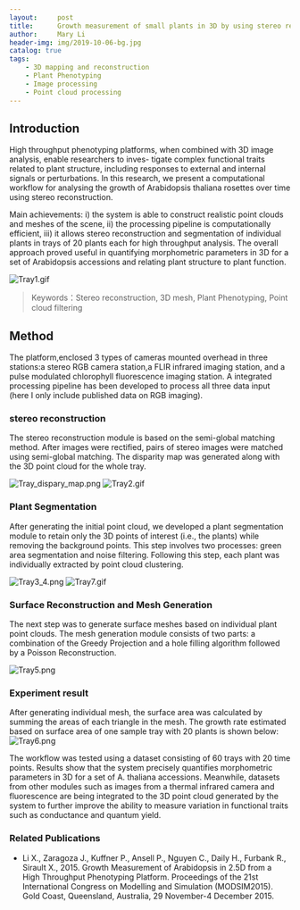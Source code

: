 ```yaml
---
layout:     post
title:      Growth measurement of small plants in 3D by using stereo reconstruction
author:     Mary Li
header-img: img/2019-10-06-bg.jpg
catalog: true
tags:
    - 3D mapping and reconstruction
    - Plant Phenotyping
    - Image processing
    - Point cloud processing
---
```


## Introduction

High throughput phenotyping platforms, when combined with 3D image analysis, enable researchers to inves-
tigate complex functional traits related to plant structure, including responses to external and internal signals
or perturbations. In this research, we present a computational workflow for analysing the growth of Arabidopsis thaliana rosettes over time using stereo reconstruction. 

Main achievements:
i) the system is able to construct realistic point clouds and meshes of the scene,
ii) the processing pipeline is computationally efficient,
iii) it allows stereo reconstruction and segmentation of individual plants in trays of 20 plants each for high throughput analysis.
The overall approach proved useful in quantifying morphometric parameters in 3D for a set of Arabidopsis
accessions and relating plant structure to plant function.

![Tray1.gif](https://i.loli.net/2019/10/08/LE3BodIaPQm51lc.gif)
>Keywords：Stereo reconstruction, 3D mesh,  Plant Phenotyping, Point cloud filtering

## Method

The platform,enclosed 3 types of cameras mounted overhead in three stations:a stereo RGB camera station,a FLIR infrared imaging station, and a pulse modulated chlorophyll fluorescence imaging station. A integrated processing pipeline has been developed to process all three data input (here I only include published data on RGB imaging). 


### stereo reconstruction 

The stereo reconstruction module is based on the semi-global matching method. After images were rectified, pairs of stereo images were matched using semi-global matching. The disparity map was generated along with the 3D point cloud for the whole tray.

![Tray_dispary_map.png](https://i.loli.net/2019/10/08/UHdjwNCQExe27FM.png)
![Tray2.gif](https://i.loli.net/2019/10/08/OuK1MDbpWHscL2C.gif)

###  Plant Segmentation

After generating the initial point cloud, we developed a plant segmentation module to retain only the 3D points
of interest (i.e., the plants) while removing the background points. This step involves two processes: green
area segmentation and noise filtering. Following this step, each plant was individually extracted by point cloud clustering.

![Tray3_4.png](https://i.loli.net/2019/10/08/MaHYFzT13PqGknv.png)
![Tray7.gif](https://i.loli.net/2019/10/08/gzcS1n3j5yDwsUP.gif)

### Surface Reconstruction and Mesh Generation

The next step was to generate surface meshes based on individual plant point clouds. The mesh generation
module consists of two parts: a combination of the Greedy Projection and a hole filling algorithm followed by
a Poisson Reconstruction.

![Tray5.png](https://i.loli.net/2019/10/08/dpzDymoqglsbYr2.png)


### Experiment result

After generating individual mesh, the surface area was calculated by summing the areas of each
triangle in the mesh. The growth rate estimated based on surface area of one sample tray with 20 plants
is shown below:
![Tray6.png](https://i.loli.net/2019/10/08/dnG7V5t1c2Q4owa.png)

The workflow was tested using a dataset consisting of 60 trays with 20 time points. Results show that the system precisely quantifies morphometric parameters in 3D for a set of A. thaliana accessions. Meanwhile, datasets from other modules such as images from a thermal infrared camera and fluorescence are being integrated to the 3D point cloud generated by the system to further improve the ability to measure variation in functional traits such as conductance and quantum yield.

### Related Publications

- Li X., Zaragoza J., Kuffner P., Ansell P., Nguyen C., Daily H., Furbank R., Sirault X., 2015.
Growth Measurement of Arabidopsis in 2.5D from a High Throughput Phenotyping Platform.
Proceedings of the 21st International Congress on Modelling and Simulation (MODSIM2015). Gold
Coast, Queensland, Australia, 29 November-4 December 2015.
 

